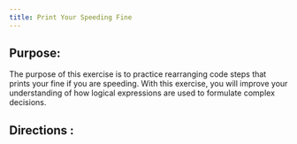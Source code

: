 ```yaml
---
title: Print Your Speeding Fine
---
```


## Purpose:

 <p>The purpose of this exercise is to practice rearranging code steps that prints your fine if you are speeding. With this exercise, you will improve your understanding of how logical expressions are used to formulate complex decisions.</p>


## Directions :

<div style="text-align: justify">
    <pThe following print should print your fine if you are speeding. If you are going over 65 but less than 75 the fine is 50. If you are going at least 75 and less than 85 the fine is 100. Over that the fine is 200. Howver, the blocks have been mixed up and includes **two extra blocks** that aren't needed in the solution. Drag the needed blocks from the left and put them in the correct order on the right.</p>
 
